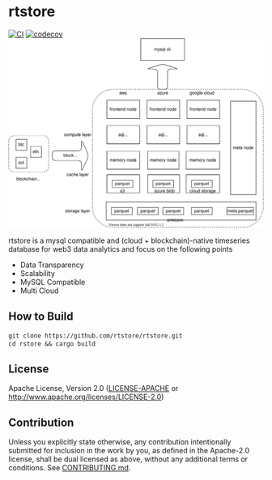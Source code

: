 # rtstore

[![CI](https://github.com/rtstore/rtstore/workflows/CI/badge.svg)](https://github.com/rtstore/rtstore/actions)
[![codecov](https://codecov.io/gh/rtstore/rtstore/branch/main/graph/badge.svg?token=A2P47OWC5H)](https://codecov.io/gh/rtstore/rtstore)
![arc](./docs/rtstore_arch.svg)

rtstore is a mysql compatible and (cloud + blockchain)-native timeseries database for web3 data analytics and focus on the following points

* Data Transparency
* Scalability
* MySQL Compatible
* Multi Cloud


## How to Build

```commandline
git clone https://github.com/rtstore/rtstore.git
cd rstore && cargo build
```

## License
Apache License, Version 2.0
   ([LICENSE-APACHE](LICENSE-APACHE) or http://www.apache.org/licenses/LICENSE-2.0)

## Contribution

Unless you explicitly state otherwise, any contribution intentionally submitted
for inclusion in the work by you, as defined in the Apache-2.0 license, shall be
dual licensed as above, without any additional terms or conditions.
See [CONTRIBUTING.md](CONTRIBUTING.md).
